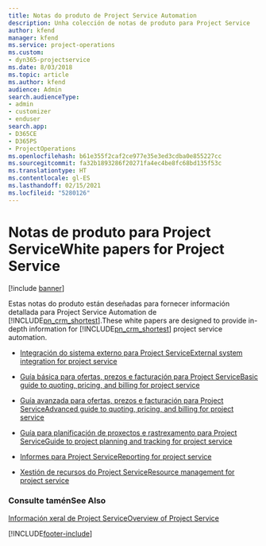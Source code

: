 ```yaml
---
title: Notas do produto de Project Service Automation
description: Unha colección de notas de produto para Project Service
author: kfend
manager: kfend
ms.service: project-operations
ms.custom:
- dyn365-projectservice
ms.date: 8/03/2018
ms.topic: article
ms.author: kfend
audience: Admin
search.audienceType:
- admin
- customizer
- enduser
search.app:
- D365CE
- D365PS
- ProjectOperations
ms.openlocfilehash: b61e355f2caf2ce977e35e3ed3cdba0e855227cc
ms.sourcegitcommit: fa32b1893286f20271fa4ec4be8fc68bd135f53c
ms.translationtype: HT
ms.contentlocale: gl-ES
ms.lasthandoff: 02/15/2021
ms.locfileid: "5280126"
---
```

# <a name="white-papers-for-project-service"></a><span data-ttu-id="a0a2d-103">Notas de produto para Project Service</span><span class="sxs-lookup"><span data-stu-id="a0a2d-103">White papers for Project Service</span></span>

[!include [banner](../includes/psa-now-project-operations.md)]

<span data-ttu-id="a0a2d-104">Estas notas do produto están deseñadas para fornecer información detallada para Project Service Automation de [!INCLUDE[pn_crm_shortest](../includes/pn-crm-shortest.md)].</span><span class="sxs-lookup"><span data-stu-id="a0a2d-104">These white papers are designed to provide in-depth information for [!INCLUDE[pn_crm_shortest](../includes/pn-crm-shortest.md)] project service automation.</span></span>

-   [<span data-ttu-id="a0a2d-105">Integración do sistema externo para Project Service</span><span class="sxs-lookup"><span data-stu-id="a0a2d-105">External system integration for project service</span></span>](https://go.microsoft.com/fwlink/?LinkId=825445)

-   [<span data-ttu-id="a0a2d-106">Guía básica para ofertas, prezos e facturación para Project Service</span><span class="sxs-lookup"><span data-stu-id="a0a2d-106">Basic guide to quoting, pricing, and billing for project service</span></span>](https://go.microsoft.com/fwlink/?LinkId=825241)

-   [<span data-ttu-id="a0a2d-107">Guía avanzada para ofertas, prezos e facturación para Project Service</span><span class="sxs-lookup"><span data-stu-id="a0a2d-107">Advanced guide to quoting, pricing, and billing for project service</span></span>](https://go.microsoft.com/fwlink/?LinkId=825242)

-   [<span data-ttu-id="a0a2d-108">Guía para planificación de proxectos e rastrexamento para Project Service</span><span class="sxs-lookup"><span data-stu-id="a0a2d-108">Guide to project planning and tracking for project service</span></span>](https://go.microsoft.com/fwlink/?LinkId=825243)

-   [<span data-ttu-id="a0a2d-109">Informes para Project Service</span><span class="sxs-lookup"><span data-stu-id="a0a2d-109">Reporting for project service</span></span>](https://go.microsoft.com/fwlink/?LinkId=825446)

-   [<span data-ttu-id="a0a2d-110">Xestión de recursos do Project Service</span><span class="sxs-lookup"><span data-stu-id="a0a2d-110">Resource management for project service</span></span>](https://go.microsoft.com/fwlink/?LinkId=825244)

### <a name="see-also"></a><span data-ttu-id="a0a2d-111">Consulte tamén</span><span class="sxs-lookup"><span data-stu-id="a0a2d-111">See Also</span></span>
 [<span data-ttu-id="a0a2d-112">Información xeral de Project Service</span><span class="sxs-lookup"><span data-stu-id="a0a2d-112">Overview of Project Service</span></span>](../psa/overview.md)


[!INCLUDE[footer-include](../includes/footer-banner.md)]